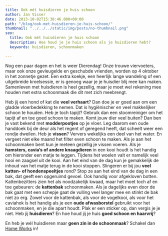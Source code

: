 ```yaml
---
title: Ook mét huisdieren je huis schoon
author: Jan Visser
date: 2013-10-02T15:38:46.000+00:00
path: "/blog/ook-met-huisdieren-je-huis-schoon/"
thumbnail: "../../../static/img/posts/no-thumbnail.png"
seo:
  title: Ook mét huisdieren je huis schoon
  description: Hoe houd je je huis schoon als je huisdieren hebt?
  keywords: huisdieren, schoonmaken

---
```

Nog een paar dagen en het is weer Dierendag! Onze trouwe viervoeters, maar ook onze gevleugelde en geschubde vrienden, worden op 4 oktober in het zonnetje gezet. Een extra koekje, een heerlijk lange wandeling of een uitgebreide kroelsessie, er is genoeg waar je je huisdier blij mee kan maken. Samenleven met huisdieren is heel gezellig, maar je moet wel rekening mee houden met extra schoonmaak die dit met zich meebrengt.

Heb jij een hond of kat die **veel verhaart**? Dan doe je er goed aan om een gladde vloerbedekking te nemen. Dat is hygiënischer en veel makkelijker schoon te houden. Heb je toch tapijt? Gebruik dan een stoomreiniger om het tapijt af en toe goed schoon te maken. Komt jouw dier veel buiten? Dan ben je vast bekend met **modderpootjes** op je vloer. Leg daarom een oude handdoek bij de deur als het regent of geregend heeft, dat scheelt weer een rondje dweilen. Heb je **vissen**? Ververs wekelijks een deel van het water. En vergeet niet elke maand het filter even schoon te maken. Als je aan het schoonmaken bent kun je meteen gezellig je vissen voeren. Als je **hamsters, cavia’s of andere knaagdieren** in een kooi houdt is het handig om hieronder een matje te leggen. Tijdens het woelen valt er namelijk veel hooi en zaagsel uit de kooi. Aan het eind van de dag kun je gemakkelijk de inhoud van het matje terug in de kooi stoppen. Slingeren er bij jou **veel katten- of hondenspeeltjes** rond? Stop ze aan het eind van de dag in een bak, dat geeft een opgeruimd gevoel. Ook handig voor afgekloven botten. Kattenbezitters zien het als noodzakelijk kwaad, maar het moet toch af en toe gebeuren: de **kattenbak** schoonmaken. Als je dagelijks even door de bak gaat met een schepje gaat de vulling veel langer mee en stinkt de bak niet zo erg. Zowel voor de kattenbak, als voor de vogelkooi, als voor het caviahok is het handig als je een **oude afwasborstel** gebruikt voor het schoonmaken, en je die apart houdt. Plak er een sticker op, dan vergis je je niet. Heb jij **huisdieren**? En hoe houd jij je huis **goed schoon en haarvrij**?

En heb je wél huisdieren maar **geen zin in de schoonmaak**? Schakel dan [Home Works](https://www.homeworks.nl/klantenservice/ "Schakel HomeWorks in") in!
